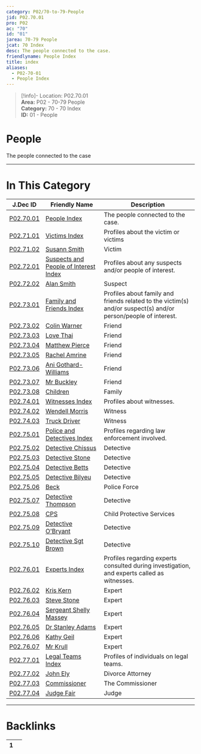 ```yaml
---  
category: P02/70-to-79-People  
jid: P02.70.01  
pro: P02  
ac: "70"  
id: "01"  
jarea: 70-79 People  
jcat: 70 Index  
desc: The people connected to the case.  
friendlyname: People Index  
title: index  
aliases:  
  - P02-70-01  
  - People Index  
---  
```

>[!info]- Location: P02.70.01  
>**Area:** P02 - 70-79 People  
>**Category:** 70 - 70 Index  
>**ID:** 01 - People  
  
# People  
  
The people connected to the case  
  
  
  
---  
# In This Category  
  
| J.Dec ID                                                                                                          | Friendly Name                                                                                                                         | Description                                                                                                    |  
| ----------------------------------------------------------------------------------------------------------------- | ------------------------------------------------------------------------------------------------------------------------------------- | -------------------------------------------------------------------------------------------------------------- |  
| [P02.70.01](index.md)                                            | [People Index](index.md)                                                             | The people connected to the case.                                                                              |  
| [P02.71.01](./71-Victims/index.md)                                 | [Victims Index](./71-Victims/index.md)                                                 | Profiles about the victim or victims                                                                           |  
| [P02.71.02](./71-Victims/02-Susann-Smith.md)                       | [Susann Smith](./71-Victims/02-Susann-Smith.md)                                        | Victim                                                                                                         |  
| [P02.72.01](./72-Suspects-and-People-of-Interest/index.md)         | [Suspects and People of Interest Index](./72-Suspects-and-People-of-Interest/index.md) | Profiles about any suspects and/or people of interest.                                                         |  
| [P02.72.02](./72-Suspects-and-People-of-Interest/02-Alan-Smith.md) | [Alan Smith](./72-Suspects-and-People-of-Interest/02-Alan-Smith.md)                    | Suspect                                                                                                        |  
| [P02.73.01](./73-Family-and-Friends/index.md)                      | [Family and Friends Index](./73-Family-and-Friends/index.md)                           | Profiles about family and friends related to the victim(s) and/or suspect(s) and/or person/people of interest. |  
| [P02.73.02](./73-Family-and-Friends/02-Colin-Warner.md)            | [Colin Warner](./73-Family-and-Friends/02-Colin-Warner.md)                             | Friend                                                                                                         |  
| [P02.73.03](./73-Family-and-Friends/03-Love-Thai.md)               | [Love Thai](./73-Family-and-Friends/03-Love-Thai.md)                                   | Friend                                                                                                         |  
| [P02.73.04](./73-Family-and-Friends/04-Matthew-Pierce.md)          | [Matthew Pierce](./73-Family-and-Friends/04-Matthew-Pierce.md)                         | Friend                                                                                                         |  
| [P02.73.05](./73-Family-and-Friends/05-Rachel-Amrine.md)           | [Rachel Amrine](./73-Family-and-Friends/05-Rachel-Amrine.md)                           | Friend                                                                                                         |  
| [P02.73.06](./73-Family-and-Friends/06-Ani-Gothard-Williams.md)    | [Ani Gothard-Williams](./73-Family-and-Friends/06-Ani-Gothard-Williams.md)             | Friend                                                                                                         |  
| [P02.73.07](./73-Family-and-Friends/07-Mr-Buckley.md)              | [Mr Buckley](./73-Family-and-Friends/07-Mr-Buckley.md)                                 | Friend                                                                                                         |  
| [P02.73.08](./73-Family-and-Friends/08-Children.md)                | [Children](./73-Family-and-Friends/08-Children.md)                                     | Family                                                                                                         |  
| [P02.74.01](./74-Witnesses/index.md)                               | [Witnesses Index](./74-Witnesses/index.md)                                             | Profiles about witnesses.                                                                                      |  
| [P02.74.02](./74-Witnesses/02-Wendell-Morris.md)                   | [Wendell Morris](./74-Witnesses/02-Wendell-Morris.md)                                  | Witness                                                                                                        |  
| [P02.74.03](./74-Witnesses/03-Truck-Driver.md)                     | [Truck Driver](./74-Witnesses/03-Truck-Driver.md)                                      | Witness                                                                                                        |  
| [P02.75.01](./75-Police-and-Detectives/index.md)                   | [Police and Detectives Index](./75-Police-and-Detectives/index.md)                     | Profiles regarding law enforcement involved.                                                                   |  
| [P02.75.02](./75-Police-and-Detectives/02-Detective-Chissus.md)    | [Detective Chissus](./75-Police-and-Detectives/02-Detective-Chissus.md)                | Detective                                                                                                      |  
| [P02.75.03](./75-Police-and-Detectives/03-Detective-Stone.md)      | [Detective Stone](./75-Police-and-Detectives/03-Detective-Stone.md)                    | Detective                                                                                                      |  
| [P02.75.04](./75-Police-and-Detectives/04-Detective-Betts.md)      | [Detective Betts](./75-Police-and-Detectives/04-Detective-Betts.md)                    | Detective                                                                                                      |  
| [P02.75.05](./75-Police-and-Detectives/05-Detective-Bilyeu.md)     | [Detective Bilyeu](./75-Police-and-Detectives/05-Detective-Bilyeu.md)                  | Detective                                                                                                      |  
| [P02.75.06](./75-Police-and-Detectives/06-Beck.md)                 | [Beck](./75-Police-and-Detectives/06-Beck.md)                                          | Police Force                                                                                                   |  
| [P02.75.07](./75-Police-and-Detectives/07-Detective-Thompson.md)   | [Detective Thompson](./75-Police-and-Detectives/07-Detective-Thompson.md)              | Detective                                                                                                      |  
| [P02.75.08](./75-Police-and-Detectives/08-CPS.md)                  | [CPS](./75-Police-and-Detectives/08-CPS.md)                                            | Child Protective Services                                                                                      |  
| [P02.75.09](./75-Police-and-Detectives/09-Detective-O%E2%80%99Bryant.md)   | [Detective O'Bryant](./75-Police-and-Detectives/09-Detective-O%E2%80%99Bryant.md)              | Detective                                                                                                      |  
| [P02.75.10](./75-Police-and-Detectives/10-Detective-Sgt-Brown.md)  | [Detective Sgt Brown](./75-Police-and-Detectives/10-Detective-Sgt-Brown.md)            | Detective                                                                                                      |  
| [P02.76.01](./76-Experts/index.md)                                 | [Experts Index](./76-Experts/index.md)                                                 | Profiles regarding experts consulted during investigation, and experts called as witnesses.                    |  
| [P02.76.02](./76-Experts/02-Kris-Kern.md)                          | [Kris Kern](./76-Experts/02-Kris-Kern.md)                                              | Expert                                                                                                         |  
| [P02.76.03](./76-Experts/03-Steve-Stone.md)                        | [Steve Stone](./76-Experts/03-Steve-Stone.md)                                          | Expert                                                                                                         |  
| [P02.76.04](./76-Experts/04-Sergeant-Shelly-Massey.md)             | [Sergeant Shelly Massey](./76-Experts/04-Sergeant-Shelly-Massey.md)                    | Expert                                                                                                         |  
| [P02.76.05](./76-Experts/05-Dr-Stanley-Adams.md)                   | [Dr Stanley Adams](./76-Experts/05-Dr-Stanley-Adams.md)                                | Expert                                                                                                         |  
| [P02.76.06](./76-Experts/06-Kathy-Geil.md)                         | [Kathy Geil](./76-Experts/06-Kathy-Geil.md)                                            | Expert                                                                                                         |  
| [P02.76.07](./76-Experts/07-Mr-Krull.md)                           | [Mr Krull](./76-Experts/07-Mr-Krull.md)                                                | Expert                                                                                                         |  
| [P02.77.01](./77-Legal-Teams/index.md)                             | [Legal Teams Index](./77-Legal-Teams/index.md)                                         | Profiles of individuals on legal teams.                                                                        |  
| [P02.77.02](./77-Legal-Teams/02-John-Ely.md)                       | [John Ely](./77-Legal-Teams/02-John-Ely.md)                                            | Divorce Attorney                                                                                               |  
| [P02.77.03](./77-Legal-Teams/03-Commissioner.md)                   | [Commissioner](./77-Legal-Teams/03-Commissioner.md)                                    | The Commissioner                                                                                               |  
| [P02.77.04](./77-Legal-Teams/04-Judge-Fair.md)                     | [Judge Fair](./77-Legal-Teams/04-Judge-Fair.md)                                        | Judge                                                                                                          |  
  
  
---  
# Backlinks  
<div><table class="dataview table-view-table"><thead class="table-view-thead"><tr class="table-view-tr-header"><th class="table-view-th"><span></span><span class="dataview small-text">1</span></th><th class="table-view-th"><span></span></th></tr></thead><tbody class="table-view-tbody"></tbody></table></div>